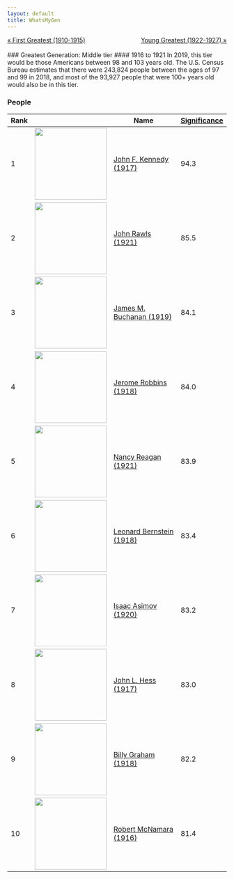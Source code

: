 ```yaml
---
layout: default
title: WhatsMyGen
---
```

<div style="overflow: hidden"><a href="/WhatsMyGen/generations/greatest-first.html" class="previous" style="float: left !important">&laquo; First Greatest (1910-1915)</a><a href="/WhatsMyGen/generations/greatest-young.html" class="next" style="float: right !important">Young Greatest (1922-1927) &raquo;</a></div>
<br>
### Greatest Generation: Middle tier
#### 1916 to 1921
In 2019, this tier would be those Americans between 98 and 103 years old. The U.S. Census Bureau estimates that there were 243,824 people between the ages of 97 and 99 in 2018, and most of the 93,927 people that were 100+ years old would also be in this tier. 

### People

Rank |     | Name                               | <a href="/WhatsMyGen/FAQ.html#Significance">Significance</a> 
---- | --- | ---------------------------------- | -------- 
1    | <img src="https://upload.wikimedia.org/wikipedia/commons/c/c3/John_F._Kennedy%2C_White_House_color_photo_portrait.jpg" width="165" /> | [John F. Kennedy (1917)](https://en.wikipedia.org/wiki/John_F._Kennedy) | 94.3
2    | <img src="https://upload.wikimedia.org/wikipedia/en/3/3d/John_Rawls.jpg" width="165" /> | [John Rawls (1921)](https://en.wikipedia.org/wiki/John_Rawls) | 85.5
3    | <img src="https://upload.wikimedia.org/wikipedia/commons/1/11/James_Buchanan_by_Atlas_network.jpg" width="165" /> | [James M. Buchanan (1919)](https://en.wikipedia.org/wiki/James_M._Buchanan) | 84.1
4    | <img src="https://upload.wikimedia.org/wikipedia/commons/e/e4/Jerome_Robbins_ca._1968_cropped.jpg" width="165" /> | [Jerome Robbins (1918)](https://en.wikipedia.org/wiki/Jerome_Robbins) | 84.0
5    | <img src="https://upload.wikimedia.org/wikipedia/commons/1/18/Nancy_Reagan.jpg" width="165" /> | [Nancy Reagan (1921)](https://en.wikipedia.org/wiki/Nancy_Reagan) | 83.9
6    | <img src="https://upload.wikimedia.org/wikipedia/commons/6/6a/Leonard_Bernstein_by_Jack_Mitchell.jpg" width="165" /> | [Leonard Bernstein (1918)](https://en.wikipedia.org/wiki/Leonard_Bernstein) | 83.4
7    | <img src="https://upload.wikimedia.org/wikipedia/commons/3/34/Isaac.Asimov01.jpg" width="165" /> | [Isaac Asimov (1920)](https://en.wikipedia.org/wiki/Isaac_Asimov) | 83.2
8    | <img src="https://fair.org/wp-content/uploads/2005/03/hess.jpg" width="165" /> | [John L. Hess (1917)](https://en.wikipedia.org/wiki/John_L._Hess) | 83.0
9    | <img src="https://upload.wikimedia.org/wikipedia/commons/e/e0/Billy_Graham_bw_photo%2C_April_11%2C_1966.jpg" width="165" /> | [Billy Graham (1918)](https://en.wikipedia.org/wiki/Billy_Graham) | 82.2
10   | <img src="https://upload.wikimedia.org/wikipedia/commons/2/2b/Robert_McNamara_official_portrait.jpg" width="165" /> | [Robert McNamara (1916)](https://en.wikipedia.org/wiki/Robert_McNamara) | 81.4
